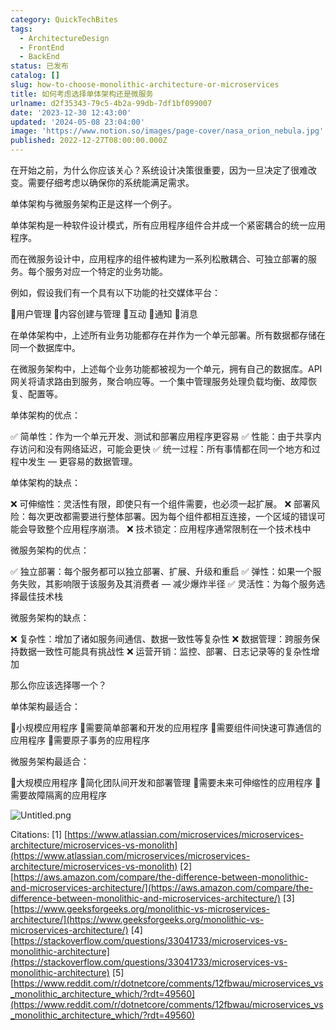 ```yaml
---
category: QuickTechBites
tags:
  - ArchitectureDesign
  - FrontEnd
  - BackEnd
status: 已发布
catalog: []
slug: how-to-choose-monolithic-architecture-or-microservices
title: 如何考虑选择单体架构还是微服务
urlname: d2f35343-79c5-4b2a-99db-7df1bf099007
date: '2023-12-30 12:43:00'
updated: '2024-05-08 23:04:00'
image: 'https://www.notion.so/images/page-cover/nasa_orion_nebula.jpg'
published: 2022-12-27T08:00:00.000Z
---
```


在开始之前，为什么你应该关心？系统设计决策很重要，因为一旦决定了很难改变。需要仔细考虑以确保你的系统能满足需求。


单体架构与微服务架构正是这样一个例子。


单体架构是一种软件设计模式，所有应用程序组件合并成一个紧密耦合的统一应用程序。


而在微服务设计中，应用程序的组件被构建为一系列松散耦合、可独立部署的服务。每个服务对应一个特定的业务功能。


例如，假设我们有一个具有以下功能的社交媒体平台：


🔸用户管理
🔸内容创建与管理
🔸互动
🔸通知
🔸消息


在单体架构中，上述所有业务功能都存在并作为一个单元部署。所有数据都存储在同一个数据库中。


在微服务架构中，上述每个业务功能都被视为一个单元，拥有自己的数据库。API 网关将请求路由到服务，聚合响应等。一个集中管理服务处理负载均衡、故障恢复、配置等。


单体架构的优点：


✅ 简单性：作为一个单元开发、测试和部署应用程序更容易
✅ 性能：由于共享内存访问和没有网络延迟，可能会更快
✅ 统一过程：所有事情都在同一个地方和过程中发生 — 更容易的数据管理。


单体架构的缺点：


❌ 可伸缩性：灵活性有限，即使只有一个组件需要，也必须一起扩展。
❌ 部署风险：每次更改都需要进行整体部署。因为每个组件都相互连接，一个区域的错误可能会导致整个应用程序崩溃。
❌ 技术锁定：应用程序通常限制在一个技术栈中


微服务架构的优点：


✅ 独立部署：每个服务都可以独立部署、扩展、升级和重启
✅ 弹性：如果一个服务失败，其影响限于该服务及其消费者 — 减少爆炸半径
✅ 灵活性：为每个服务选择最佳技术栈


微服务架构的缺点：


❌ 复杂性：增加了诸如服务间通信、数据一致性等复杂性
❌ 数据管理：跨服务保持数据一致性可能具有挑战性
❌ 运营开销：监控、部署、日志记录等的复杂性增加


那么你应该选择哪一个？


单体架构最适合：


🔹小规模应用程序
🔹需要简单部署和开发的应用程序
🔹需要组件间快速可靠通信的应用程序
🔹需要原子事务的应用程序


微服务架构最适合：


🔸大规模应用程序
🔸简化团队间开发和部署管理
🔸需要未来可伸缩性的应用程序
🔸需要故障隔离的应用程序


![Untitled.png](https://prod-files-secure.s3.us-west-2.amazonaws.com/5d24fe63-e567-4804-86f9-9fdc62e13082/8d149051-cc00-4198-a3d7-e00805eb8f9e/Untitled.png?X-Amz-Algorithm=AWS4-HMAC-SHA256&X-Amz-Content-Sha256=UNSIGNED-PAYLOAD&X-Amz-Credential=ASIAZI2LB4665C7Z7AUH%2F20250322%2Fus-west-2%2Fs3%2Faws4_request&X-Amz-Date=20250322T053810Z&X-Amz-Expires=3600&X-Amz-Security-Token=IQoJb3JpZ2luX2VjEF0aCXVzLXdlc3QtMiJGMEQCIHQmN5CDR%2F%2BXKtKdTJaLCTO0lrpDtM1YqcIwtPTAlZX2AiA7mo2F3a19jSnkbKNMOR9pQ4aEf6PjPNvVUbL7nFY7riqIBAi2%2F%2F%2F%2F%2F%2F%2F%2F%2F%2F8BEAAaDDYzNzQyMzE4MzgwNSIMbwO5ZuITGOqJmnkCKtwDAGKwwLHVPQU17Qw%2Bbcd%2FXKGCm61RCjd%2BtOAItKkc9rhSMhKTU7hNl%2BdBJRrSgou50g1KuWAuJP41gmYnH3UkkWScGy9N5HsA4FqTJPq6BQZ0v20OSHRfvYYxL6z6ZE7nliZVo%2BxstWVbW7zn0uIwzEXJxTeFAwq5SG%2BXIJsf7w%2F%2BrNUJpA3gpgPDCFdQKGpKym7Og1sHO7YwRoo6yWC4NBVM5j1GHMWwUFoNJRzN9M7YT7ZKhyPV5ReB%2FMJo6jr%2Bp1SaPcnIMLFibsENUF1gGP%2FdgnRdVWXpsjXSdAO9WAhrqofivq%2FLVdzh4V%2FvoNmtfFly9tJu8jFIizBbx%2FH4RdgWNLFePzTUTWetHnVqfbhNKr68cHbwnUmrT6%2FvGjy1qCQIcewU77tFI7WwKYfvEYcqBnzyJ%2B1AN%2Fet7hRrlXatcrF%2FrNShWoAvoGXVrocCQTPRomqF0hDXY0VZCZqK9NWXHihUymKlmCuZuV3YEQAopzMXfIckFA%2BvU6OXeVgL%2FpOCMRxxDhkNRK%2FU7gH2U9gNus%2BbvA24rd6A52ekewng%2BIqTnVgR3x54kavg0JaETc%2BYwJwnhViEBShxESIJgIg1uMlLoPFYOqSqJfrL3Pryro8rjZOykJFCpgQwl4n5vgY6pgG%2BLxkKmfqukjQWHUaEAZ4qqd%2BovenAvf0lBZp0pyZwKTh3KfSyB2Nn6kixbEpeCdu5NTBMjKA2zWSPTcIBP0B8P1wNAmsYh0Vgy%2Fo9DGGNWzCi4q%2BmMqofz2kjjz86w9IFW8DNGicyGq%2BINi0m9t3cmR%2FJVlFLCuB5yTVDmdE4ME7cBuMSXfQ0%2FNn7rLkfsrJX5KRRtn%2FJgE%2FZKazTSA%2FA5W98x3TZ&X-Amz-Signature=1aefb492810e570c1ea0eabd3f7ba2298a56cf3dd3dd9fd48141d03af9dd40db&X-Amz-SignedHeaders=host&x-id=GetObject)


Citations:
[1] [https://www.atlassian.com/microservices/microservices-architecture/microservices-vs-monolith](https://www.atlassian.com/microservices/microservices-architecture/microservices-vs-monolith)
[2] [https://aws.amazon.com/compare/the-difference-between-monolithic-and-microservices-architecture/](https://aws.amazon.com/compare/the-difference-between-monolithic-and-microservices-architecture/)
[3] [https://www.geeksforgeeks.org/monolithic-vs-microservices-architecture/](https://www.geeksforgeeks.org/monolithic-vs-microservices-architecture/)
[4] [https://stackoverflow.com/questions/33041733/microservices-vs-monolithic-architecture](https://stackoverflow.com/questions/33041733/microservices-vs-monolithic-architecture)
[5] [https://www.reddit.com/r/dotnetcore/comments/12fbwau/microservices_vs_monolithic_architecture_which/?rdt=49560](https://www.reddit.com/r/dotnetcore/comments/12fbwau/microservices_vs_monolithic_architecture_which/?rdt=49560)

